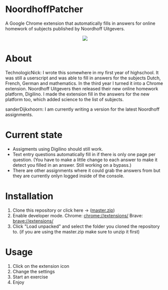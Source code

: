 # NoordhoffPatcher
A Google Chrome extension that automatically fills in answers for online homework of subjects published by Noordhoff Uitgevers.
<p align="center">
  <img src="https://user-images.githubusercontent.com/15117158/139592259-d9586dab-09bd-46d9-bc0c-a8c52ae07d18.png">
</p>


# About
TechnologicNick:
I wrote this somewhere in my first year of highschool. It was still a userscript and was able to fill in answers for the subjects Dutch, French, German and mathematics. In the third year I turned it into a Chrome extension. Noordhoff Uitgevers then released their new online homework platform, Digilino. I made the extension fill in the answers for the new platform too, which added science to the list of subjects.

sanderDijkxhoorn:
I am currently writing a version for the latest Noordhoff assignments.

# Current state
* Assigments using Digilino should still work.
* Text entry questions automatically fill in if there is only one page per question. (You have to make a little change to each answer to make it detect you filled in an answer. Still working on a bypass.)
* There are other assignments where it could grab the answers from but they are currently onlyn logged inside of the console.

# Installation
1. Clone this repository or click here -> (<a href="https://github.com/sanderDijkxhoorn/NoordhoffPatcher/archive/refs/heads/master.zip" target="_blank">master.zip</a>)
2. Enable developer mode. Chrome: [chrome://extensions/](chrome://extensions/) Brave: [brave://extensions/](brave://extensions/)
3. Click "Load unpacked" and select the folder you cloned the repository to. (if you are using the master.zip make sure to unzip it first)

# Usage
1. Click on the extension icon
2. Change the settings
3. Start an exercise
4. Enjoy
